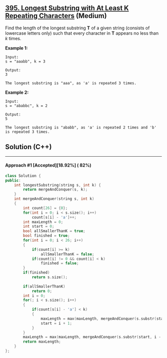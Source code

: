 ## [395. Longest Substring with At Least K Repeating Characters](https://leetcode.com/problems/longest-substring-with-at-least-k-repeating-characters/) (Medium)

Find the length of the longest substring **T** of a given string (consists of lowercase letters only) such that every character in **T** appears no less than *k* times. 

  

**Example 1:** 

```
Input:
s = "aaabb", k = 3

Output:
3

The longest substring is "aaa", as 'a' is repeated 3 times.
```

 **Example 2:** 

```
Input:
s = "ababbc", k = 2

Output:
5

The longest substring is "ababb", as 'a' is repeated 2 times and 'b' is repeated 3 times.
```

## Solution (C++)

------

#### Approach #1  [Accepted][18.92%] ( 82%)

```c++
class Solution {
public:
    int longestSubstring(string s, int k) {
        return mergeAndConquer(s, k);
    }
    int mergeAndConquer(string s, int k)
    {
        int count[26] = {0};
        for(int i = 0; i < s.size(); i++)
            count[s[i] - 'a']++;
        int maxLength = 0;
        int start = 0;
        bool allSmallerThanK = true;
        bool finished = true;
        for(int i = 0; i < 26; i++)
        {
            if(count[i] >= k)
                allSmallerThanK = false;
            if(count[i] != 0 && count[i] < k)
                finished = false;
        }
        if(finished)
            return s.size();
        
        if(allSmallerThanK)
            return 0;
        int i = 0;
        for(; i < s.size(); i++)
        {
            if(count[s[i] - 'a'] < k)
            {
                maxLength = max(maxLength, mergeAndConquer(s.substr(start, i - start), k));
                start = i + 1;
            }
        }
        maxLength = max(maxLength, mergeAndConquer(s.substr(start, i - start), k));
        return maxLength;
    }
};
```


